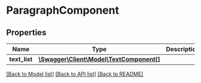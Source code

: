 # ParagraphComponent

## Properties
Name | Type | Description | Notes
------------ | ------------- | ------------- | -------------
**text_list** | [**\Swagger\Client\Model\TextComponent[]**](TextComponent.md) |  | 

[[Back to Model list]](../README.md#documentation-for-models) [[Back to API list]](../README.md#documentation-for-api-endpoints) [[Back to README]](../README.md)


